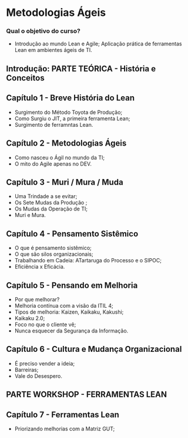 # Metodologias Ágeis

### Qual o objetivo do curso?
- Introdução ao mundo Lean e Agile; Aplicação prática de ferramentas Lean em ambientes ágeis de TI.

## Introdução: PARTE TEÓRICA - História e Conceitos
 
## Capítulo 1 - Breve História do Lean

- Surgimento do Método Toyota de Produção;
- Como Surgiu o JIT, a primeira ferramenta Lean;
- Surgimento de ferramntas Lean.

## Capítulo 2 - Metodologias Ágeis
- Como nasceu o Ágil no mundo da TI;
- O mito do Agile apenas no DEV.

## Capítulo 3 - Muri / Mura / Muda
- Uma Trindade a se evitar;
- Os Sete Mudas da Produção ;
- Os Mudas da Operação de TI;
- Muri e Mura.

## Capítulo 4 - Pensamento Sistêmico
- O que é pensamento sistêmico;
- O que são silos organizacionais;
- Trabalhando em Cadeia: ATartaruga do Processo e o SIPOC;
- Eficiência x Eficácia.

## Capítulo 5 - Pensando em Melhoria
- Por que melhorar?
- Melhoria contínua com a visão da ITIL 4;
- Tipos de melhoria: Kaizen, Kaikaku, Kakushi;
- Kaikaku 2.0;
- Foco no que o cliente vê;
- Nunca esquecer da Segurança da Informação.

## Capítulo 6 - Cultura e Mudança Organizacional
- É preciso vender a ideia;
- Barreiras;
- Vale do Desespero.

## PARTE WORKSHOP - FERRAMENTAS LEAN

## Capítulo 7 - Ferramentas Lean
- Priorizando melhorias com a Matriz GUT;